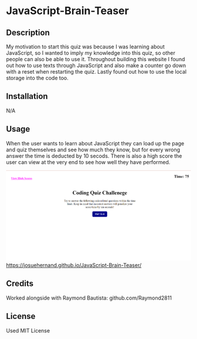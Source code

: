 # JavaScript-Brain-Teaser

## Description

My motivation to start this quiz was because I was learning about JavaScript, so I wanted to imply my knowledge into this quiz, so other people can also be able to use it. Throughout building this website
I found out how to use texts through JavaScript and also make a counter go down with a reset when restarting the quiz. Lastly found out how to use the local storage into the code too. 


## Installation

N/A

## Usage

When the user wants to learn about JavaScript they can load up the page and quiz themselves and see how much they know, but for every wrong answer the time is deducted by 10 secods. 
There is also a high score the user can view at the very end to see how well they have performed.

![QuizScreenshot](assets/images/hwqz.png)
https://josuehernand.github.io/JavaScript-Brain-Teaser/

## Credits

Worked alongside with Raymond Bautista: github.com/Raymond2811

## License

Used MIT License
